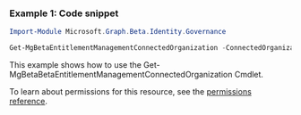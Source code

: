 ### Example 1: Code snippet

```powershellImport-Module Microsoft.Graph.Beta.Identity.Governance

Get-MgBetaEntitlementManagementConnectedOrganization -ConnectedOrganizationId $connectedOrganizationId
```
This example shows how to use the Get-MgBetaBetaEntitlementManagementConnectedOrganization Cmdlet.
To learn about permissions for this resource, see the [permissions reference](/graph/permissions-reference).

